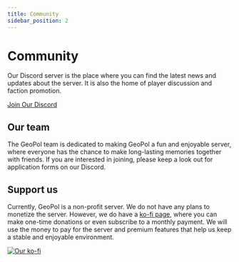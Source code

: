```yaml
---
title: Community
sidebar_position: 2
---
```

# Community  

Our Discord server is the place where you can find the latest news and updates about the server. It is also the home of player discussion and faction promotion.  

[Join Our Discord](https://discord.geopolmc.org)

## Our team

The GeoPol team is dedicated to making GeoPol a fun and enjoyable server, where everyone has the chance to make long-lasting memories together with friends. If you are interested in joining, please keep a look out for application forms on our Discord.

## Support us

Currently, GeoPol is a non-profit server. We do not have any plans to monetize the server. However, we do have a [ko-fi page](https://ko-fi.com/geopolmc), where you can make one-time donations or even subscribe to a monthly payment. We will use the money to pay for the server and premium features that help us keep a stable and enjoyable environment.

[![Our ko-fi](https://ko-fi.com/img/githubbutton_sm.svg)](https://ko-fi.com/geopolmc)
